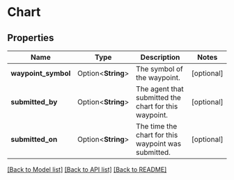 # Chart

## Properties

Name | Type | Description | Notes
------------ | ------------- | ------------- | -------------
**waypoint_symbol** | Option<**String**> | The symbol of the waypoint. | [optional]
**submitted_by** | Option<**String**> | The agent that submitted the chart for this waypoint. | [optional]
**submitted_on** | Option<**String**> | The time the chart for this waypoint was submitted. | [optional]

[[Back to Model list]](../README.md#documentation-for-models) [[Back to API list]](../README.md#documentation-for-api-endpoints) [[Back to README]](../README.md)


